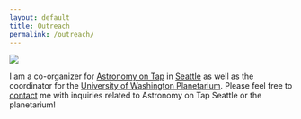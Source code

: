 ```yaml
---
layout: default
title: Outreach
permalink: /outreach/
---
```


![](../images/AoTKG.jpg)

I am a co-organizer for [Astronomy on Tap](http://astronomyontap.org/) in [Seattle](https://www.facebook.com/AoTSeattle) as well as the coordinator for the [University of Washington Planetarium](http://depts.washington.edu/astron/outreach/uw-planetarium/). Please feel free to [contact](../../) me with inquiries related to Astronomy on Tap Seattle or the planetarium!  

